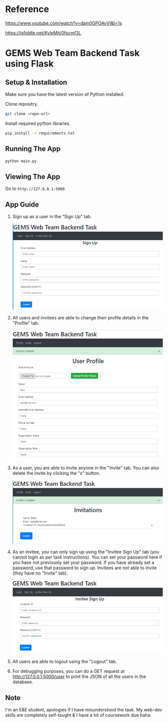 # Reference
https://www.youtube.com/watch?v=dam0GPOAvVI&t=1s

https://jsfiddle.net/KyleMit/0fscmf3L

# GEMS Web Team Backend Task using Flask

## Setup & Installation

Make sure you have the latest version of Python installed.

Clone repositry.
```bash
git clone <repo-url>
```

Install required python libraries.
```bash
pip install -r requirements.txt
```

## Running The App

```bash
python main.py
```

## Viewing The App

Go to `http://127.0.0.1:5000`


## App Guide

1. Sign up as a user in the "Sign Up" tab.

    ![signup](images/signup.png)

2. All users and invitees are able to change their profile details in the "Profile" tab.

    ![profile](images/profile.png)

3. As a user, you are able to invite anyone in the "Invite" tab. You can also delete the invite by clicking the "x" button.

    ![invite](images/invite.png)

4. As an invitee, you can only sign up using the "Invitee Sign Up" tab (you cannot login as per task instructions). You can set your password here if you have not previously set your password. If you have already set a password, use that password to sign up. Invitees are not able to invite (they have no "Invite" tab).

    ![invitee-signup](images/invitee_signup.png)

5. All users are able to logout using the "Logout" tab.

6. For debugging purposes, you can do a GET request at http://127.0.0.1:5000/user to print the JSON of all the users in the database.

## Note
I'm an E&E student, apologies if I have misunderstood the task. My web-dev skills are completely self-taught & I have a lot of coursework due haha.